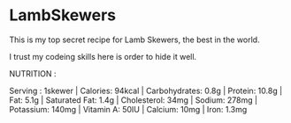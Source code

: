 # LambSkewers
This is my top secret recipe for Lamb Skewers, the best in the world.

I trust my codeing skills here is order to hide it well.

NUTRITION :

Serving : 1skewer | Calories: 94kcal | Carbohydrates: 0.8g | Protein: 10.8g | Fat: 5.1g | Saturated Fat: 1.4g | Cholesterol: 34mg | Sodium: 278mg | Potassium: 140mg | Vitamin A: 50IU | Calcium: 10mg | Iron: 1.3mg
